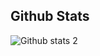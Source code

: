 
<h2 aling="center"> Github Stats </h2>

![Github stats 2](https://github-readme-stats.vercel.app/api?username=Ozgur-Ulusoy&show_icons=true&theme=radical)
